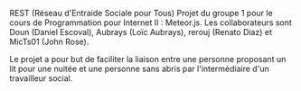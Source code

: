 ﻿REST (Réseau d'Entraide Sociale pour Tous)
Projet du groupe 1 pour le cours de Programmation pour Internet II : Meteor.js.
Les collaborateurs sont Doun (Daniel Escoval), Aubrays (Loïc Aubrays), rerouj (Renato Diaz) et MicTs01 (John Rose).

Le projet a pour but de faciliter la liaison entre une personne proposant un lit pour une nuitée et une personne sans abris par l'intermédiaire d'un travailleur social.